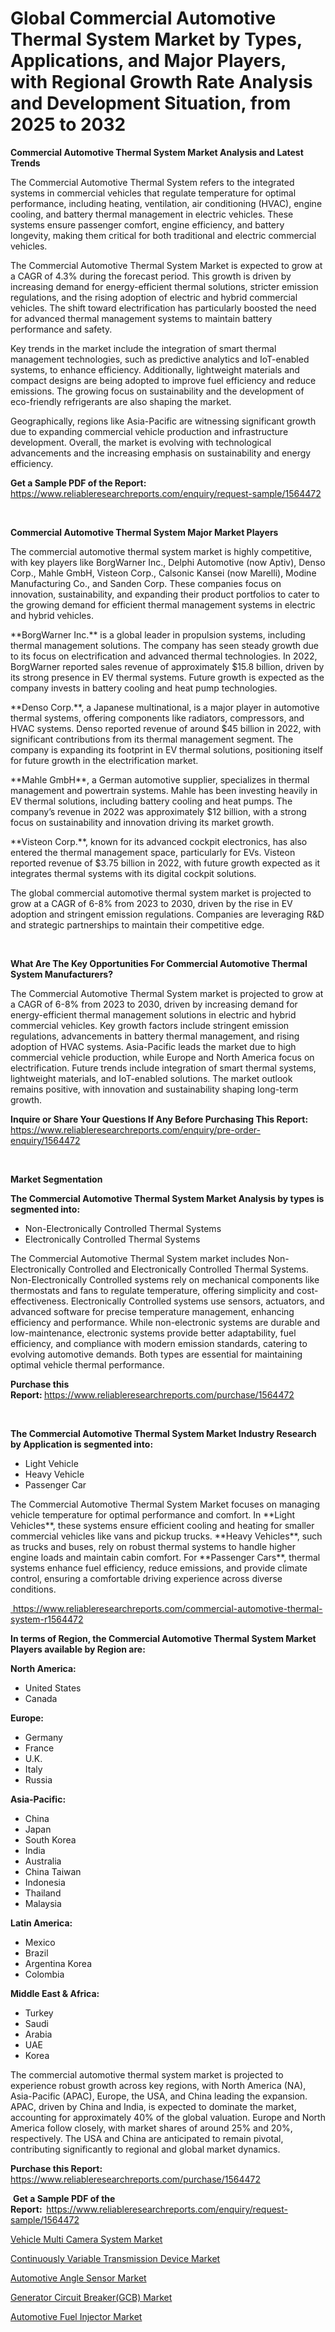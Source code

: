 <p><h1>Global Commercial Automotive Thermal System Market by Types, Applications, and Major Players, with Regional Growth Rate Analysis and Development Situation, from 2025 to 2032</h1></p><p><strong>Commercial Automotive Thermal System Market Analysis and Latest Trends</strong></p>
<p><p>The Commercial Automotive Thermal System refers to the integrated systems in commercial vehicles that regulate temperature for optimal performance, including heating, ventilation, air conditioning (HVAC), engine cooling, and battery thermal management in electric vehicles. These systems ensure passenger comfort, engine efficiency, and battery longevity, making them critical for both traditional and electric commercial vehicles.</p><p>The Commercial Automotive Thermal System Market is expected to grow at a CAGR of 4.3% during the forecast period. This growth is driven by increasing demand for energy-efficient thermal solutions, stricter emission regulations, and the rising adoption of electric and hybrid commercial vehicles. The shift toward electrification has particularly boosted the need for advanced thermal management systems to maintain battery performance and safety.</p><p>Key trends in the market include the integration of smart thermal management technologies, such as predictive analytics and IoT-enabled systems, to enhance efficiency. Additionally, lightweight materials and compact designs are being adopted to improve fuel efficiency and reduce emissions. The growing focus on sustainability and the development of eco-friendly refrigerants are also shaping the market.</p><p>Geographically, regions like Asia-Pacific are witnessing significant growth due to expanding commercial vehicle production and infrastructure development. Overall, the market is evolving with technological advancements and the increasing emphasis on sustainability and energy efficiency.</p></p>
<p><strong>Get a Sample PDF of the Report:&nbsp;</strong> <a href="https://www.reliableresearchreports.com/enquiry/request-sample/1564472?utm_campaign=16&utm_medium=2&utm_source=Github&utm_content=ia&utm_term=23012025&utm_id=commercial-automotive-thermal-system">https://www.reliableresearchreports.com/enquiry/request-sample/1564472</a></p>
<p>&nbsp;</p>
<p><strong>Commercial Automotive Thermal System Major Market Players</strong></p>
<p><p>The commercial automotive thermal system market is highly competitive, with key players like BorgWarner Inc., Delphi Automotive (now Aptiv), Denso Corp., Mahle GmbH, Visteon Corp., Calsonic Kansei (now Marelli), Modine Manufacturing Co., and Sanden Corp. These companies focus on innovation, sustainability, and expanding their product portfolios to cater to the growing demand for efficient thermal management systems in electric and hybrid vehicles.</p><p>**BorgWarner Inc.** is a global leader in propulsion systems, including thermal management solutions. The company has seen steady growth due to its focus on electrification and advanced thermal technologies. In 2022, BorgWarner reported sales revenue of approximately $15.8 billion, driven by its strong presence in EV thermal systems. Future growth is expected as the company invests in battery cooling and heat pump technologies.</p><p>**Denso Corp.**, a Japanese multinational, is a major player in automotive thermal systems, offering components like radiators, compressors, and HVAC systems. Denso reported revenue of around $45 billion in 2022, with significant contributions from its thermal management segment. The company is expanding its footprint in EV thermal solutions, positioning itself for future growth in the electrification market.</p><p>**Mahle GmbH**, a German automotive supplier, specializes in thermal management and powertrain systems. Mahle has been investing heavily in EV thermal solutions, including battery cooling and heat pumps. The company’s revenue in 2022 was approximately $12 billion, with a strong focus on sustainability and innovation driving its market growth.</p><p>**Visteon Corp.**, known for its advanced cockpit electronics, has also entered the thermal management space, particularly for EVs. Visteon reported revenue of $3.75 billion in 2022, with future growth expected as it integrates thermal systems with its digital cockpit solutions.</p><p>The global commercial automotive thermal system market is projected to grow at a CAGR of 6-8% from 2023 to 2030, driven by the rise in EV adoption and stringent emission regulations. Companies are leveraging R&D and strategic partnerships to maintain their competitive edge.</p></p>
<p>&nbsp;</p>
<p><strong>What Are The Key Opportunities For Commercial Automotive Thermal System Manufacturers?</strong></p>
<p><p>The Commercial Automotive Thermal System market is projected to grow at a CAGR of 6-8% from 2023 to 2030, driven by increasing demand for energy-efficient thermal management solutions in electric and hybrid commercial vehicles. Key growth factors include stringent emission regulations, advancements in battery thermal management, and rising adoption of HVAC systems. Asia-Pacific leads the market due to high commercial vehicle production, while Europe and North America focus on electrification. Future trends include integration of smart thermal systems, lightweight materials, and IoT-enabled solutions. The market outlook remains positive, with innovation and sustainability shaping long-term growth.</p></p>
<p><strong>Inquire or Share Your Questions If Any Before Purchasing This Report:</strong> <a href="https://www.reliableresearchreports.com/enquiry/pre-order-enquiry/1564472?utm_campaign=16&utm_medium=2&utm_source=Github&utm_content=ia&utm_term=23012025&utm_id=commercial-automotive-thermal-system">https://www.reliableresearchreports.com/enquiry/pre-order-enquiry/1564472</a></p>
<p>&nbsp;</p>
<p><strong>Market Segmentation</strong></p>
<p><strong>The Commercial Automotive Thermal System Market Analysis by types is segmented into:</strong></p>
<p><ul><li>Non-Electronically Controlled Thermal Systems</li><li>Electronically Controlled Thermal Systems</li></ul></p>
<p><p>The Commercial Automotive Thermal System market includes Non-Electronically Controlled and Electronically Controlled Thermal Systems. Non-Electronically Controlled systems rely on mechanical components like thermostats and fans to regulate temperature, offering simplicity and cost-effectiveness. Electronically Controlled systems use sensors, actuators, and advanced software for precise temperature management, enhancing efficiency and performance. While non-electronic systems are durable and low-maintenance, electronic systems provide better adaptability, fuel efficiency, and compliance with modern emission standards, catering to evolving automotive demands. Both types are essential for maintaining optimal vehicle thermal performance.</p></p>
<p><strong>Purchase this Report:&nbsp;</strong><a href="https://www.reliableresearchreports.com/purchase/1564472?utm_campaign=16&utm_medium=2&utm_source=Github&utm_content=ia&utm_term=23012025&utm_id=commercial-automotive-thermal-system">https://www.reliableresearchreports.com/purchase/1564472</a></p>
<p>&nbsp;</p>
<p><strong>The Commercial Automotive Thermal System Market Industry Research by Application is segmented into:</strong></p>
<p><ul><li>Light Vehicle</li><li>Heavy Vehicle</li><li>Passenger Car</li></ul></p>
<p><p>The Commercial Automotive Thermal System Market focuses on managing vehicle temperature for optimal performance and comfort. In **Light Vehicles**, these systems ensure efficient cooling and heating for smaller commercial vehicles like vans and pickup trucks. **Heavy Vehicles**, such as trucks and buses, rely on robust thermal systems to handle higher engine loads and maintain cabin comfort. For **Passenger Cars**, thermal systems enhance fuel efficiency, reduce emissions, and provide climate control, ensuring a comfortable driving experience across diverse conditions.</p></p>
<p><a href="https://www.reliableresearchreports.com/commercial-automotive-thermal-system-r1564472?utm_campaign=16&utm_medium=2&utm_source=Github&utm_content=ia&utm_term=23012025&utm_id=commercial-automotive-thermal-system">&nbsp;https://www.reliableresearchreports.com/commercial-automotive-thermal-system-r1564472</a></p>
<p><strong>In terms of Region, the Commercial Automotive Thermal System Market Players available by Region are:</strong></p>
<p>
    <p> <strong> North America: </strong>
        <ul>
            <li>United States</li>
            <li>Canada</li>
        </ul>
        </p> 
    <p> <strong> Europe: </strong>
        <ul>
            <li>Germany</li>
            <li>France</li>
            <li>U.K.</li>
            <li>Italy</li>
            <li>Russia</li>
        </ul>
        </p> 
    <p> <strong> Asia-Pacific: </strong>
        <ul>
            <li>China</li>
            <li>Japan</li>
            <li>South Korea</li>
            <li>India</li>
            <li>Australia</li>
            <li>China Taiwan</li>
            <li>Indonesia</li>
            <li>Thailand</li>
            <li>Malaysia</li>
        </ul>
        </p> 
    <p> <strong> Latin America: </strong>
        <ul>
            <li>Mexico</li>
            <li>Brazil</li>
            <li>Argentina Korea</li>
            <li>Colombia</li>
        </ul>
        </p> 
    <p> <strong> Middle East & Africa: </strong>
        <ul>
            <li>Turkey</li>
            <li>Saudi</li>
            <li>Arabia</li>
            <li>UAE</li>
            <li>Korea</li>
        </ul>
    </p>
    </p>
<p><p>The commercial automotive thermal system market is projected to experience robust growth across key regions, with North America (NA), Asia-Pacific (APAC), Europe, the USA, and China leading the expansion. APAC, driven by China and India, is expected to dominate the market, accounting for approximately 40% of the global valuation. Europe and North America follow closely, with market shares of around 25% and 20%, respectively. The USA and China are anticipated to remain pivotal, contributing significantly to regional and global market dynamics.</p></p>
<p><strong>Purchase this Report: </strong><a href="https://www.reliableresearchreports.com/purchase/1564472?utm_campaign=16&utm_medium=2&utm_source=Github&utm_content=ia&utm_term=23012025&utm_id=commercial-automotive-thermal-system">https://www.reliableresearchreports.com/purchase/1564472</a></p>
<p>&nbsp;<strong>Get a Sample PDF of the Report:&nbsp;&nbsp;</strong><a href="https://www.reliableresearchreports.com/enquiry/request-sample/1564472?utm_campaign=16&utm_medium=2&utm_source=Github&utm_content=ia&utm_term=23012025&utm_id=commercial-automotive-thermal-system">https://www.reliableresearchreports.com/enquiry/request-sample/1564472</a></p>
<p><strong></strong></p>
<p><p><a href="https://www.linkedin.com/pulse/vehicle-multi-camera-system-market-forecast-report-highlights-revenue-5841f?utm_campaign=16&utm_medium=2&utm_source=Github&utm_content=ia&utm_term=23012025&utm_id=commercial-automotive-thermal-system">Vehicle Multi Camera System Market</a></p><p><a href="https://github.com/jerhoskinson197676/Market-Research-Report-List-1/blob/main/continuously-variable-transmission-device-market.md?utm_campaign=16&utm_medium=2&utm_source=Github&utm_content=ia&utm_term=23012025&utm_id=commercial-automotive-thermal-system">Continuously Variable Transmission Device Market</a></p><p><a href="https://www.linkedin.com/pulse/automotive-angle-sensor-market-scopegrowingat-cagr-of119-pc5be?utm_campaign=16&utm_medium=2&utm_source=Github&utm_content=ia&utm_term=23012025&utm_id=commercial-automotive-thermal-system">Automotive Angle Sensor Market</a></p><p><a href="https://github.com/JosephineMcguire65/Market-Research-Report-List-1/blob/main/generator-circuit-breakergcb-market.md?utm_campaign=16&utm_medium=2&utm_source=Github&utm_content=ia&utm_term=23012025&utm_id=commercial-automotive-thermal-system">Generator Circuit Breaker(GCB) Market</a></p><p><a href="https://www.linkedin.com/pulse/key-drivers-automotive-fuel-injector-market-how-its-growing-ncpaf?utm_campaign=16&utm_medium=2&utm_source=Github&utm_content=ia&utm_term=23012025&utm_id=commercial-automotive-thermal-system">Automotive Fuel Injector Market</a></p></p>